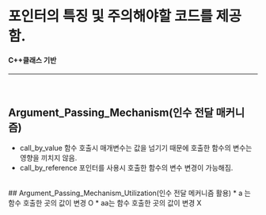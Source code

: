# 포인터의 특징 및 주의해야할 코드를 제공함.
#### C++클래스 기반 <br>
-------------------
<br>

## Argument_Passing_Mechanism(인수 전달 매커니즘)
  * call_by_value 함수 호출시 매개변수는 값을 넘기기 때문에 호출한 함수의 변수는 영향을 끼치지 않음.
  * call_by_reference 포인터를 사용시 호출한 함수의 변수 변경이 가능해짐.
<br>
## Argument_Passing_Mechanism_Utilization(인수 전달 메커니즘 활용)
  * a 는 함수 호출한 곳의 값이 변경 O
  * aa는 함수 호출한 곳의 값이 변경 X
